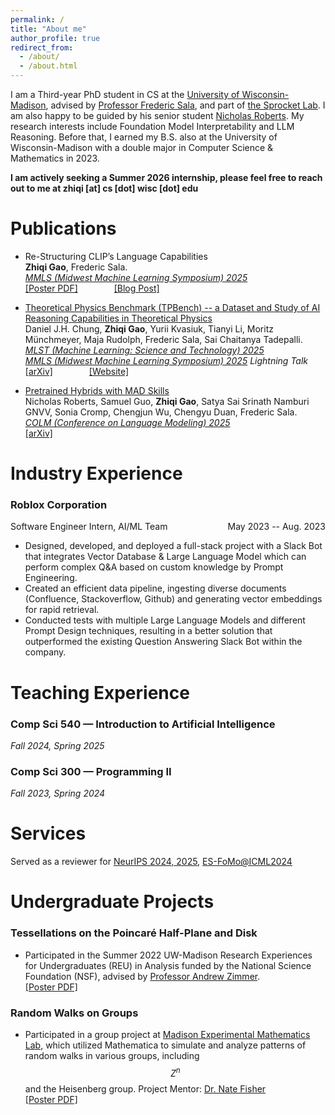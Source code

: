 ```yaml
---
permalink: /
title: "About me"
author_profile: true
redirect_from: 
  - /about/
  - /about.html
---
```


I am a Third-year PhD student in CS at the [University of Wisconsin-Madison](https://www.cs.wisc.edu/), advised by [Professor Frederic Sala](https://pages.cs.wisc.edu/~fredsala/), and part of [the Sprocket Lab](https://sprocketlab.github.io/). I am also happy to be guided by his senior student [Nicholas Roberts](https://nick11roberts.science/). My research interests include Foundation Model Interpretability and LLM Reasoning. Before that, I earned my B.S. also at the University of Wisconsin-Madison with a double major in Computer Science & Mathematics in 2023.


**I am actively seeking a Summer 2026 internship, please feel free to reach out to me at zhiqi [at] cs [dot] wisc [dot] edu**


Publications
======
- Re-Structuring CLIP’s Language Capabilities  
**Zhiqi Gao**, Frederic Sala.  
*[MMLS (Midwest Machine Learning Symposium) 2025](https://midwest-ml.org/2025/)*  
[[Poster PDF]](http://zhiqigao2001.github.io/files/CLIP_Lexical_Poster.pdf) <span style="display:inline-block; width:50px;"></span> [[Blog Post]](https://sprocketlab.github.io/posts/2025/05/clip-lexical/)


- [Theoretical Physics Benchmark (TPBench) -- a Dataset and Study of AI Reasoning Capabilities in Theoretical Physics](https://arxiv.org/abs/2502.15815)  
 Daniel J.H. Chung, **Zhiqi Gao**, Yurii Kvasiuk, Tianyi Li, Moritz Münchmeyer, Maja Rudolph, Frederic Sala, Sai Chaitanya Tadepalli.  
*[MLST (Machine Learning: Science and Technology) 2025](https://iopscience.iop.org/journal/2632-2153)*  
*[MMLS (Midwest Machine Learning Symposium) 2025](https://midwest-ml.org/2025/) Lightning Talk*  
[[arXiv]](https://arxiv.org/abs/2502.15815) <span style="display:inline-block; width:50px;"></span>  [[Website]](https://tpbench.org/)


- [Pretrained Hybrids with MAD Skills](https://arxiv.org/abs/2406.00894)  
 Nicholas Roberts, Samuel Guo, **Zhiqi Gao**, Satya Sai Srinath Namburi GNVV, Sonia Cromp, Chengjun Wu, Chengyu Duan, Frederic Sala.  
*[COLM (Conference on Language Modeling) 2025](https://colmweb.org/)*   
[[arXiv]](https://arxiv.org/pdf/2406.00894)


Industry Experience
======
### Roblox Corporation
<p style="display: flex; justify-content: space-between; align-items: center;">
  <span>Software Engineer Intern, AI/ML Team</span>
  <span>May 2023 -- Aug. 2023</span>
</p>


- Designed, developed, and deployed a full-stack project with a Slack Bot that integrates Vector Database & Large Language Model which can perform complex Q&A based on custom knowledge by Prompt Engineering.
- Created an efficient data pipeline, ingesting diverse documents (Confluence, Stackoverflow, Github) and generating vector embeddings for rapid retrieval.
- Conducted tests with multiple Large Language Models and different Prompt Design techniques, resulting in a better solution that outperformed the existing Question Answering Slack Bot within the company.


Teaching Experience
======
### Comp Sci 540 — Introduction to Artificial Intelligence
*Fall 2024, Spring 2025*
### Comp Sci 300 — Programming II
*Fall 2023, Spring 2024*


Services
======
Served as a reviewer for [NeurIPS 2024, 2025](https://neurips.cc/), [ES-FoMo@ICML2024](https://es-fomo.com/)

Undergraduate Projects
======
### Tessellations on the Poincaré Half-Plane and Disk
- Participated in the Summer 2022 UW-Madison Research Experiences for Undergraduates (REU) in Analysis funded by the National Science Foundation (NSF), advised by [Professor Andrew Zimmer](https://people.math.wisc.edu/~amzimmer2/).\
[[Poster PDF]](http://zhiqigao2001.github.io/files/REU_poster.pdf)

### Random Walks on Groups
- Participated in a group project at [Madison Experimental Mathematics Lab](https://mxm.math.wisc.edu/past-semesters/sp22/), which utilized Mathematica to simulate and analyze patterns of random walks in various groups, including $$Z^n$$ and the Heisenberg group. Project Mentor: [Dr. Nate Fisher](https://sites.google.com/view/natefishermath) \
[[Poster PDF]](http://zhiqigao2001.github.io/files/MXM_Spring_2022_Poster.pdf)

[//]: # (## Miscellaneous)

[//]: # (-)